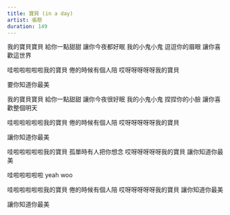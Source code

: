 ```yaml
---
title: 寶貝 (in a day)
artist: 張懸
duration: 149
---
```

我的寶貝寶貝 給你一點甜甜
讓你今夜都好眠 我的小鬼小鬼
逗逗你的眉眼 讓你喜歡這世界

哇啦啦啦啦啦我的寶貝
倦的時候有個人陪
哎呀呀呀呀呀我的寶貝

要你知道你最美

我的寶貝寶貝 給你一點甜甜
讓你今夜很好眠
我的小鬼小鬼 捏捏你的小臉
讓你喜歡整個明天

哇啦啦啦啦啦我的寶貝
倦的時候有個人陪
哎呀呀呀呀呀我的寶貝

讓你知道你最美

哇啦啦啦啦啦我的寶貝
孤單時有人把你想念
哎呀呀呀呀呀我的寶貝
讓你知道你最美

哇啦啦啦啦啦 yeah woo

哇啦啦啦啦啦我的寶貝
倦的時候有個人陪
哎呀呀呀呀呀我的寶貝
讓你知道你最美

讓你知道你最美